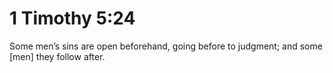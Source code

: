 # 1 Timothy 5:24

Some men’s sins are open beforehand, going before to judgment; and some [men] they follow after.